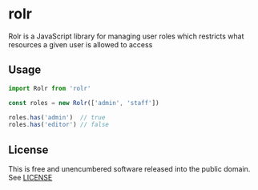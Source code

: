 # rolr

Rolr is a JavaScript library for managing user roles which restricts what resources a given user is allowed to access

## Usage

```js
import Rolr from 'rolr'

const roles = new Rolr(['admin', 'staff'])

roles.has('admin')  // true
roles.has('editor') // false
```

## License

This is free and unencumbered software released into the public domain. See [LICENSE](LICENSE)
